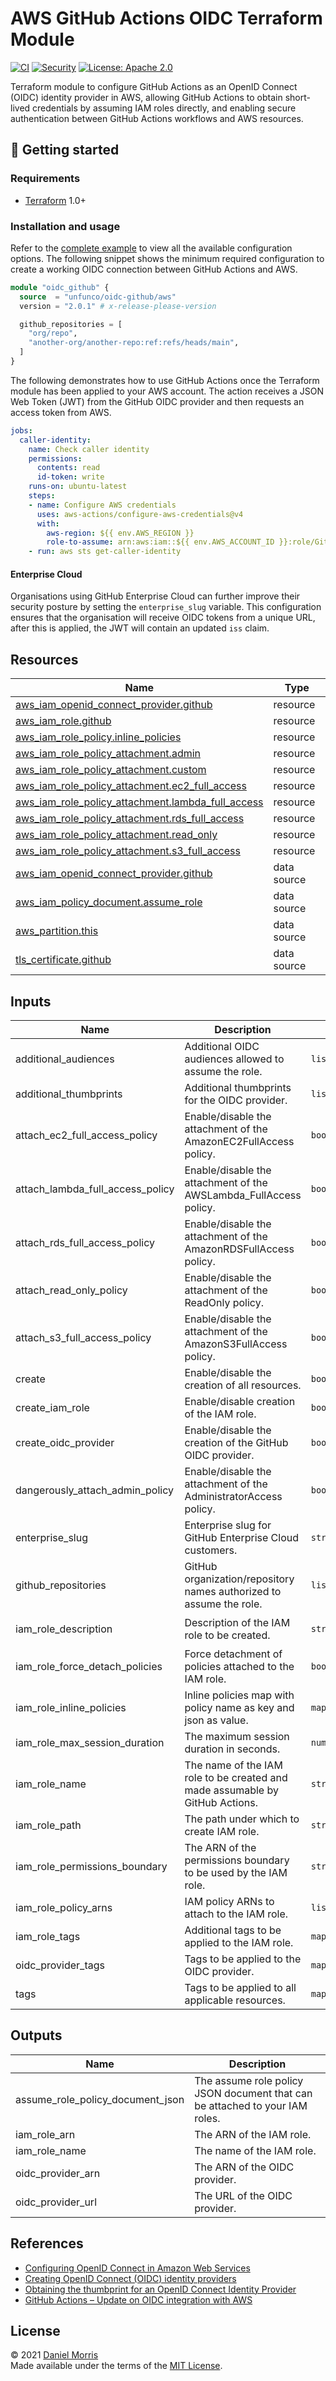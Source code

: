 # AWS GitHub Actions OIDC Terraform Module

[![CI](https://github.com/unfunco/terraform-aws-oidc-github/actions/workflows/ci.yaml/badge.svg)](https://github.com/unfunco/terraform-aws-oidc-github/actions/workflows/ci.yaml)
[![Security](https://github.com/unfunco/terraform-aws-oidc-github/actions/workflows/security.yaml/badge.svg)](https://github.com/unfunco/terraform-aws-oidc-github/actions/workflows/security.yaml)
[![License: Apache 2.0](https://img.shields.io/badge/License-Apache_2.0-purple.svg)](https://opensource.org/licenses/Apache-2.0)

Terraform module to configure GitHub Actions as an OpenID Connect (OIDC)
identity provider in AWS, allowing GitHub Actions to obtain short-lived
credentials by assuming IAM roles directly, and enabling secure authentication
between GitHub Actions workflows and AWS resources.

## 🔨 Getting started

### Requirements

- [Terraform] 1.0+

### Installation and usage

Refer to the [complete example] to view all the available configuration options.
The following snippet shows the minimum required configuration to create a
working OIDC connection between GitHub Actions and AWS.

```terraform
module "oidc_github" {
  source  = "unfunco/oidc-github/aws"
  version = "2.0.1" # x-release-please-version

  github_repositories = [
    "org/repo",
    "another-org/another-repo:ref:refs/heads/main",
  ]
}
```

The following demonstrates how to use GitHub Actions once the Terraform module
has been applied to your AWS account. The action receives a JSON Web Token (JWT)
from the GitHub OIDC provider and then requests an access token from AWS.

<!-- prettier-ignore -->
```yaml
jobs:
  caller-identity:
    name: Check caller identity
    permissions:
      contents: read
      id-token: write
    runs-on: ubuntu-latest
    steps:
    - name: Configure AWS credentials
      uses: aws-actions/configure-aws-credentials@v4
      with:
        aws-region: ${{ env.AWS_REGION }}
        role-to-assume: arn:aws:iam::${{ env.AWS_ACCOUNT_ID }}:role/GitHubActions
    - run: aws sts get-caller-identity
```

#### Enterprise Cloud

Organisations using GitHub Enterprise Cloud can further improve their security
posture by setting the `enterprise_slug` variable. This configuration ensures
that the organisation will receive OIDC tokens from a unique URL, after this is
applied, the JWT will contain an updated `iss` claim.

<!-- BEGIN_TF_DOCS -->

## Resources

| Name                                                                                                                                                        | Type        |
| ----------------------------------------------------------------------------------------------------------------------------------------------------------- | ----------- |
| [aws_iam_openid_connect_provider.github](https://registry.terraform.io/providers/hashicorp/aws/latest/docs/resources/iam_openid_connect_provider)           | resource    |
| [aws_iam_role.github](https://registry.terraform.io/providers/hashicorp/aws/latest/docs/resources/iam_role)                                                 | resource    |
| [aws_iam_role_policy.inline_policies](https://registry.terraform.io/providers/hashicorp/aws/latest/docs/resources/iam_role_policy)                          | resource    |
| [aws_iam_role_policy_attachment.admin](https://registry.terraform.io/providers/hashicorp/aws/latest/docs/resources/iam_role_policy_attachment)              | resource    |
| [aws_iam_role_policy_attachment.custom](https://registry.terraform.io/providers/hashicorp/aws/latest/docs/resources/iam_role_policy_attachment)             | resource    |
| [aws_iam_role_policy_attachment.ec2_full_access](https://registry.terraform.io/providers/hashicorp/aws/latest/docs/resources/iam_role_policy_attachment)    | resource    |
| [aws_iam_role_policy_attachment.lambda_full_access](https://registry.terraform.io/providers/hashicorp/aws/latest/docs/resources/iam_role_policy_attachment) | resource    |
| [aws_iam_role_policy_attachment.rds_full_access](https://registry.terraform.io/providers/hashicorp/aws/latest/docs/resources/iam_role_policy_attachment)    | resource    |
| [aws_iam_role_policy_attachment.read_only](https://registry.terraform.io/providers/hashicorp/aws/latest/docs/resources/iam_role_policy_attachment)          | resource    |
| [aws_iam_role_policy_attachment.s3_full_access](https://registry.terraform.io/providers/hashicorp/aws/latest/docs/resources/iam_role_policy_attachment)     | resource    |
| [aws_iam_openid_connect_provider.github](https://registry.terraform.io/providers/hashicorp/aws/latest/docs/data-sources/iam_openid_connect_provider)        | data source |
| [aws_iam_policy_document.assume_role](https://registry.terraform.io/providers/hashicorp/aws/latest/docs/data-sources/iam_policy_document)                   | data source |
| [aws_partition.this](https://registry.terraform.io/providers/hashicorp/aws/latest/docs/data-sources/partition)                                              | data source |
| [tls_certificate.github](https://registry.terraform.io/providers/hashicorp/tls/latest/docs/data-sources/certificate)                                        | data source |

## Inputs

| Name                             | Description                                                                  | Type           | Default                                  | Required |
| -------------------------------- | ---------------------------------------------------------------------------- | -------------- | ---------------------------------------- | :------: |
| additional_audiences             | Additional OIDC audiences allowed to assume the role.                        | `list(string)` | `null`                                   |    no    |
| additional_thumbprints           | Additional thumbprints for the OIDC provider.                                | `list(string)` | `[]`                                     |    no    |
| attach_ec2_full_access_policy    | Enable/disable the attachment of the AmazonEC2FullAccess policy.             | `bool`         | `false`                                  |    no    |
| attach_lambda_full_access_policy | Enable/disable the attachment of the AWSLambda_FullAccess policy.            | `bool`         | `false`                                  |    no    |
| attach_rds_full_access_policy    | Enable/disable the attachment of the AmazonRDSFullAccess policy.             | `bool`         | `false`                                  |    no    |
| attach_read_only_policy          | Enable/disable the attachment of the ReadOnly policy.                        | `bool`         | `false`                                  |    no    |
| attach_s3_full_access_policy     | Enable/disable the attachment of the AmazonS3FullAccess policy.              | `bool`         | `false`                                  |    no    |
| create                           | Enable/disable the creation of all resources.                                | `bool`         | `true`                                   |    no    |
| create_iam_role                  | Enable/disable creation of the IAM role.                                     | `bool`         | `true`                                   |    no    |
| create_oidc_provider             | Enable/disable the creation of the GitHub OIDC provider.                     | `bool`         | `true`                                   |    no    |
| dangerously_attach_admin_policy  | Enable/disable the attachment of the AdministratorAccess policy.             | `bool`         | `false`                                  |    no    |
| enterprise_slug                  | Enterprise slug for GitHub Enterprise Cloud customers.                       | `string`       | `""`                                     |    no    |
| github_repositories              | GitHub organization/repository names authorized to assume the role.          | `list(string)` | `[]`                                     |    no    |
| iam_role_description             | Description of the IAM role to be created.                                   | `string`       | `"Assumed by the GitHub OIDC provider."` |    no    |
| iam_role_force_detach_policies   | Force detachment of policies attached to the IAM role.                       | `bool`         | `false`                                  |    no    |
| iam_role_inline_policies         | Inline policies map with policy name as key and json as value.               | `map(string)`  | `{}`                                     |    no    |
| iam_role_max_session_duration    | The maximum session duration in seconds.                                     | `number`       | `3600`                                   |    no    |
| iam_role_name                    | The name of the IAM role to be created and made assumable by GitHub Actions. | `string`       | `"GitHubActions"`                        |    no    |
| iam_role_path                    | The path under which to create IAM role.                                     | `string`       | `"/"`                                    |    no    |
| iam_role_permissions_boundary    | The ARN of the permissions boundary to be used by the IAM role.              | `string`       | `""`                                     |    no    |
| iam_role_policy_arns             | IAM policy ARNs to attach to the IAM role.                                   | `list(string)` | `[]`                                     |    no    |
| iam_role_tags                    | Additional tags to be applied to the IAM role.                               | `map(string)`  | `{}`                                     |    no    |
| oidc_provider_tags               | Tags to be applied to the OIDC provider.                                     | `map(string)`  | `{}`                                     |    no    |
| tags                             | Tags to be applied to all applicable resources.                              | `map(string)`  | `{}`                                     |    no    |

## Outputs

| Name                             | Description                                                                  |
| -------------------------------- | ---------------------------------------------------------------------------- |
| assume_role_policy_document_json | The assume role policy JSON document that can be attached to your IAM roles. |
| iam_role_arn                     | The ARN of the IAM role.                                                     |
| iam_role_name                    | The name of the IAM role.                                                    |
| oidc_provider_arn                | The ARN of the OIDC provider.                                                |
| oidc_provider_url                | The URL of the OIDC provider.                                                |

<!-- END_TF_DOCS -->

## References

- [Configuring OpenID Connect in Amazon Web Services]
- [Creating OpenID Connect (OIDC) identity providers]
- [Obtaining the thumbprint for an OpenID Connect Identity Provider]
- [GitHub Actions – Update on OIDC integration with AWS]

## License

© 2021 [Daniel Morris](https://unfun.co)  
Made available under the terms of the [MIT License].

[aws provider]: https://registry.terraform.io/providers/hashicorp/aws/latest/docs
[complete example]: examples/complete
[configuring openid connect in amazon web services]: https://docs.github.com/en/actions/deployment/security-hardening-your-deployments/configuring-openid-connect-in-amazon-web-services
[creating openid connect (oidc) identity providers]: https://docs.aws.amazon.com/IAM/latest/UserGuide/id_roles_providers_create_oidc.html
[github actions – update on oidc integration with aws]: https://github.blog/changelog/2023-06-27-github-actions-update-on-oidc-integration-with-aws/
[make]: https://www.gnu.org/software/make/
[mit license]: LICENSE.md
[obtaining the thumbprint for an openid connect identity provider]: https://docs.aws.amazon.com/IAM/latest/UserGuide/id_roles_providers_create_oidc_verify-thumbprint.html
[terraform]: https://www.terraform.io
[tls provider]: https://registry.terraform.io/providers/hashicorp/tls/latest/docs
